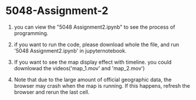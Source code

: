 # 5048-Assignment-2

1. you can view the "5048 Assignment2.ipynb" to see the process of programming.

2. if you want to run the code, please download whole the file, and run '5048 Assignment2.ipynb' in jupyternotebook. 

3. If you want to see the map display effect with timeline. you could downlowad the videos('map_1.mov' and 'map_2.mov')

4. Note that due to the large amount of official geographic data, the browser may crash when the map is running. If this happens, refresh the browser and rerun the last cell.
